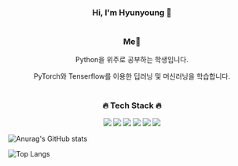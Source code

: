 <div align="center">

### Hi, I'm Hyunyoung 👋 
#
### Me🌱
Python을 위주로 공부하는 학생입니다.

PyTorch와 Tenserflow를 이용한 딥러닝 및 머신러닝을 학습합니다.

#
### 🔥 Tech Stack 🔥
<img src="https://img.shields.io/badge/Python-white?style=plastic&logo=Python&logoColor=3776AB"/> <img src="https://img.shields.io/badge/ML-orange?style=plastic&logo={로고이름}&logoColor={로고 색깔}"/> <img src="https://img.shields.io/badge/DL-blue?style=plastic&logo={로고이름}&logoColor={로고 색깔}"/> <img src="https://img.shields.io/badge/Tensorflow-gray?style=plastic&logo=Tensorflow&logoColor=FF6F00"/> <img src="https://img.shields.io/badge/Pytorch-green?style=plastic&logo=Pytorch&logoColor=EE4C2C"/>
<img src="https://img.shields.io/badge/sklearn-F7DF1E?style=plastic&logo=scikit-learn&logoColor=F7931E">

 
</div>

![Anurag's GitHub stats](https://github-readme-stats.vercel.app/api?username=Oh-HyunYoung&show_icons=true&theme=tokyonight)

![Top Langs](https://github-readme-stats.vercel.app/api/top-langs/?username=Oh-HyunYoung&layout=compact&theme=tokyonight)

<!--
**Oh-HyunYoung/Oh-HyunYoung** is a ✨ _special_ ✨ repository because its `README.md` (this file) appears on your GitHub profile.

Here are some ideas to get you started:

- 🔭 I’m currently working on ...
- 🌱 I’m currently learning ...
- 👯 I’m looking to collaborate on ...
- 🤔 I’m looking for help with ...
- 💬 Ask me about ...
- 📫 How to reach me: ...
- 😄 Pronouns: ...
- ⚡ Fun fact: ...
-->
